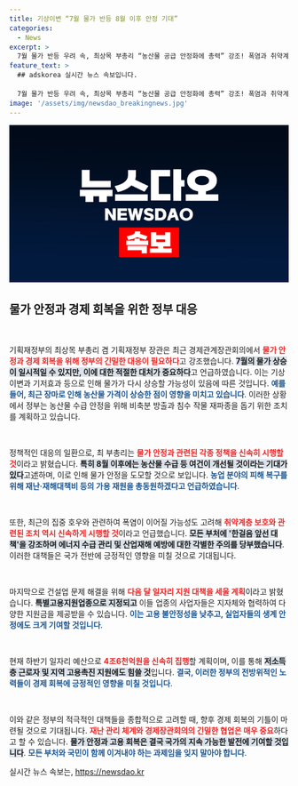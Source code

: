 ```yaml
---
title: 기상이변 “7월 물가 반등 8월 이후 안정 기대”
categories:
  - News
excerpt: >
  7월 물가 반등 우려 속, 최상목 부총리 “농산물 공급 안정화에 총력” 강조! 폭염과 취약계층 보호까지, 정부의 종합적인 대책이 주목받는다. 클릭 후 자세한 내용을 확인해보세요!
feature_text: >
  ## adskorea 실시간 뉴스 속보입니다.

  7월 물가 반등 우려 속, 최상목 부총리 “농산물 공급 안정화에 총력” 강조! 폭염과 취약계층 보호까지, 정부의 종합적인 대책이 주목받는다. 클릭 후 자세한 내용을 확인해보세요!
image: '/assets/img/newsdao_breakingnews.jpg'
---
```


<p><img src="/assets/img/newsdao_breakingnews.jpg" alt="adskorea 속보" /></p>

<h2 data-ke-size="size26">물가 안정과 경제 회복을 위한 정부 대응</h2>

<p data-ke-size="size16">&nbsp;</p>

<p>기획재정부의 최상목 부총리 겸 기획재정부 장관은 최근 경제관계장관회의에서 <b><span style="color: #ee2323;">물가 안정과 경제 회복을 위해 정부의 긴밀한 대응이 필요하다</span></b>고 강조했습니다. <b><span style="background-color: #21538527;">7월의 물가 상승이 일시적일 수 있지만, 이에 대한 적절한 대처가 중요하다</span></b>고 언급하였습니다. 이는 기상이변과 기저효과 등으로 인해 물가가 다시 상승할 가능성이 있음에 따른 것입니다. <b><span style="color: #1a5490;">예를 들어, 최근 장마로 인해 농산물 가격이 상승한 점이 영향을 미치고 있습니다</span></b>. 이러한 상황에서 정부는 농산물 수급 안정을 위해 비축분 방출과 침수 작물 재파종을 돕기 위한 조치를 계획하고 있습니다.</p>

<p data-ke-size="size16">&nbsp;</p>

<p>정책적인 대응의 일환으로, 최 부총리는 <b><span style="color: #ee2323;">물가 안정과 관련된 각종 정책을 신속히 시행할 것</span></b>이라고 밝혔습니다. <b><span style="background-color: #21538527;">특히 8월 이후에는 농산물 수급 등 여건이 개선될 것이라는 기대가 있다</span></b>고述하며, 이로 인해 물가 안정을 도모할 것으로 보입니다. <b><span style="color: #1a5490;">농업 분야의 피해 복구를 위해 재난·재해대책비 등의 가용 재원을 총동원하겠다고 언급하였습니다</span></b>.</p>

<p data-ke-size="size16">&nbsp;</p>

<p>또한, 최근의 집중 호우와 관련하여 폭염이 이어질 가능성도 고려해 <b><span style="color: #ee2323;">취약계층 보호와 관련된 조치 역시 신속하게 시행할 것</span></b>이라고 언급했습니다. <b><span style="background-color: #21538527;">모든 부처에 '한걸음 앞선 대책'을 강조하며 에너지 수급 관리 및 산업재해 예방에 대한 각별한 주의를 당부했습니다</span></b>. 이러한 대책들은 국가 전반에 긍정적인 영향을 미칠 것으로 기대됩니다.</p>

<p data-ke-size="size16">&nbsp;</p>

<p>마지막으로 건설업 문제 해결을 위해 <b><span style="color: #ee2323;">다음 달 일자리 지원 대책을 세울 계획</span></b>이라고 밝혔습니다. <b><span style="background-color: #21538527;">특별고용지원업종으로 지정되고</span></b> 이들 업종의 사업자들은 지자체와 협력하여 다양한 지원금을 제공받을 수 있습니다. <b><span style="color: #1a5490;">이는 고용 불안정성을 낮추고, 실업자들의 생계 안정에도 크게 기여할 것입니다</span></b>.</p>

<p data-ke-size="size16">&nbsp;</p>

<p>현재 하반기 일자리 예산으로 <b><span style="color: #ee2323;">4조6천억원을 신속히 집행</span></b>할 계획이며, 이를 통해 <b><span style="background-color: #21538527;">저소득층 근로자 및 지역 고용촉진 지원에도 힘쓸 것</span></b>입니다. <b><span style="color: #1a5490;">결국, 이러한 정부의 전방위적인 노력들이 경제 회복에 긍정적인 영향을 미칠 것입니다</span></b>.</p>

<p data-ke-size="size16">&nbsp;</p>

<p>이와 같은 정부의 적극적인 대책들을 종합적으로 고려할 때, 향후 경제 회복의 기틀이 마련될 것으로 기대됩니다. <b><span style="color: #ee2323;">재난 관리 체계와 경제장관회의의 긴밀한 협업은 매우 중요</span></b>하다고 할 수 있습니다. <b><span style="background-color: #21538527;">물가 안정과 고용 회복은 결국 국가의 지속 가능한 발전에 기여할 것입니다</span></b>. <b><span style="color: #1a5490;">모든 부처와 국민이 함께 이겨내야 하는 과제임을 잊지 말아야 합니다</span></b>.</p>
실시간 뉴스 속보는, <a href="https://newsdao.kr" rel="dofollow">https://newsdao.kr</a>


